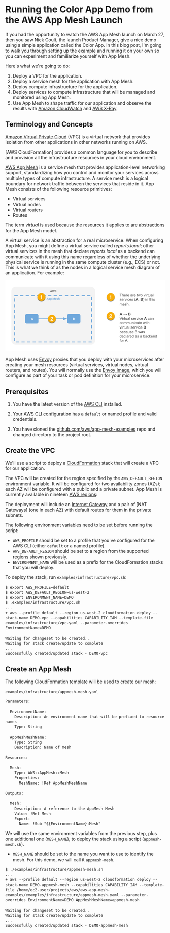 # Running the Color App Demo from the AWS App Mesh Launch

If you had the opportunity to watch the AWS App Mesh launch on March 27, then you
saw Nick Coult, the launch Product Manager, give a nice demo using a simple
application called the Color App. In this blog post, I'm going to walk you through
setting up the example and running it on your own so you can experiment and
familiarize yourself with App Mesh.

Here's what we're going to do:

1. Deploy a VPC for the application.
2. Deploy a service mesh for the application with App Mesh.
3. Deploy compute infrastructure for the application.
4. Deploy services to compute infrastructure that will be managed and monitored using App Mesh.
5. Use App Mesh to shape traffic for our application and observe the results with
[Amazon CloudWatch] and [AWS X-Ray].

## Terminology and Concepts

[Amazon Virtual Private Cloud] (VPC) is a virtual network that provides isolation from
other applications in other networks running on AWS.

[AWS CloudFormation] provides a common language for you to describe and provision all the
infrastructure resources in your cloud environment.

[AWS App Mesh] is a service mesh that provides application-level networking support, standardizing how you control and monitor your services across multiple types of compute infrastructure. A service mesh is a logical boundary for network traffic between the services that reside in it. App Mesh consists of the following resource primitives:

* Virtual services
* Virtual nodes
* Virtual routers
* Routes

The term *virtual* is used because the resources it applies to are abstractions for the App Mesh model.

A virtual service is an abstraction for a real microservice. When configuring App Mesh, you might define a virtual service called *reports.local*; other virtual services in the mesh that declare *reports.local* as a backend can communicate with it using this name regardless of whether the underlying physical service is running in the same compute cluster (e.g., ECS) or not. This is what we think of as the nodes in a logical service mesh diagram of an application. For example:

![concepts-virtual-service](concepts-virtual-service.png)



App Mesh uses [Envoy] proxies that you deploy with your microservices after creating
your mesh resources (virtual services, virtual nodes, virtual routers, and routes).
You will normally use the [Envoy Image], which you will configure as part of your
task or pod definition for your microservice.

## Prerequisites

1. You have the latest version of the [AWS CLI] installed.

2. Your [AWS CLI configuration] has a `default` or named profile and valid credentials.

3. You have cloned the [github.com/aws/app-mesh-examples] repo and changed directory to the project root.

## Create the VPC

We'll use a script to deploy a [CloudFormation] stack that will create a VPC
for our application.

The VPC will be created for the region specified by the `AWS_DEFAULT_REGION` environment
variable. It will be configured for two availability zones (AZs); each AZ will be
configured with a public and a private subnet. App Mesh is currently available in
nineteen [AWS regions]:

The deployment will include an [Internet Gateway] and a pair of [NAT Gateways] (one
in each AZ) with default routes for them in the private subnets.

The following environment variables need to be set before running the script:

* `AWS_PROFILE` should be set to a profile that you've configured for the AWS CLI (either
`default` or a named profile).
* `AWS_DEFAULT_REGION` should be set to a region from the supported regions shown previously.
* `ENVIRONMENT_NAME` will be used as a prefix for the CloudFormation stacks that you will deploy.

To deploy the stack, run `examples/infrastructure/vpc.sh`:

```
$ export AWS_PROFILE=default
$ export AWS_DEFAULT_REGION=us-west-2
$ export ENVIRONMENT_NAME=DEMO
$ .examples/infrastructure/vpc.sh
...
+ aws --profile default --region us-west-2 cloudformation deploy --stack-name DEMO-vpc --capabilities CAPABILITY_IAM --template-file examples/infrastructure/vpc.yaml --parameter-overrides EnvironmentName=DEMO

Waiting for changeset to be created..
Waiting for stack create/update to complete
...
Successfully created/updated stack - DEMO-vpc
```

## Create an App Mesh

The following CloudFormation template will be used to create our mesh:

`examples/infrastructure/appmesh-mesh.yaml`

```
Parameters:

  EnvironmentName:
    Description: An environment name that will be prefixed to resource names
    Type: String

  AppMeshMeshName:
    Type: String
    Description: Name of mesh

Resources:

  Mesh:
    Type: AWS::AppMesh::Mesh
    Properties:
      MeshName: !Ref AppMeshMeshName

Outputs:

  Mesh:
    Description: A reference to the AppMesh Mesh
    Value: !Ref Mesh
    Export:
      Name: !Sub "${EnvironmentName}:Mesh"
```

We will use the same environment variables from the previous step, plus one
additional one (`MESH_NAME`), to deploy the stack using a script (`appmesh-mesh.sh`).

* `MESH_NAME` should be set to the name you want to use to identify the mesh. For this demo, we will call it `appmesh-mesh`.

```
$ ./examples/infrastructure/appmesh-mesh.sh
...
+ aws --profile default --region us-west-2 cloudformation deploy --stack-name DEMO-appmesh-mesh --capabilities CAPABILITY_IAM --template-file /home/ec2-user/projects/aws/aws-app-mesh-examples/examples/infrastructure/appmesh-mesh.yaml --parameter-overrides EnvironmentName=DEMO AppMeshMeshName=appmesh-mesh

Waiting for changeset to be created..
Waiting for stack create/update to complete
...
Successfully created/updated stack - DEMO-appmesh-mesh
```





[Amazon CloudWatch]: https://aws.amazon.com/cloudwatch/
[Amazon Virtual Private Cloud]: https://docs.aws.amazon.com/vpc/latest/userguide/what-is-amazon-vpc.html
[AWS App Mesh]: https://aws.amazon.com/app-mesh/
[AWS CLI]: https://docs.aws.amazon.com/cli/latest/userguide/cli-chap-install.html
[AWS CLI configuration]: https://docs.aws.amazon.com/cli/latest/userguide/cli-chap-configure.html
[AWS regions]: ./regions.md
[AWS X-Ray]: https://aws.amazon.com/xray/
[CloudFormation]: https://aws.amazon.com/cloudformation/
[Envoy]: https://www.envoyproxy.io/ 
[Envoy Image]: https://docs.aws.amazon.com/app-mesh/latest/userguide/envoy.html
[github.com/aws/app-mesh-examples]: https://github.com/aws/aws-app-mesh-examples
[Internet Gateway]: https://docs.aws.amazon.com/vpc/latest/userguide/VPC_Internet_Gateway.html
[NAT Gateway]: https://docs.aws.amazon.com/vpc/latest/userguide/vpc-nat-gateway.html
